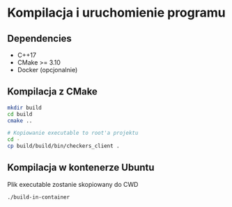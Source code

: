 # Kompilacja i uruchomienie programu

## Dependencies

- C++17
- CMake >= 3.10
- Docker (opcjonalnie)

## Kompilacja z CMake

```sh
mkdir build
cd build
cmake ..

# Kopiowanie executable to root'a projektu
cd -
cp build/build/bin/checkers_client .
```

## Kompilacja w kontenerze Ubuntu

Plik executable zostanie skopiowany do CWD

```sh
./build-in-container
```
